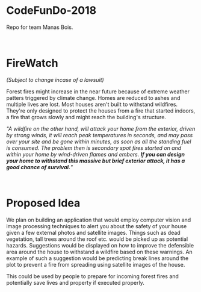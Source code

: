 # CodeFunDo-2018
Repo for team Manas Bois.

<br>

# FireWatch
_(Subject to change incase of a lawsuit)_

Forest fires might increase in the near future because of extreme weather patters triggered by climate change. Homes are reduced to ashes and multiple lives are lost. Most houses aren't built to withstand wildfires. They're only designed to protect the houses from a fire that started indoors, a fire that grows slowly and might reach the building's structure.

_"A wildfire on the other hand, will attack your home from the exterior, driven by strong winds, it will reach peak temperatures in seconds, and may pass over your site and be gone within minutes, as soon as all the standing fuel is consumed. The problem then is secondary spot fires started on and within your home by wind-driven flames and embers. **If you can design your home to withstand this massive but brief exterior attack, it has a good chance of survival.**"_

<br>

# Proposed Idea
We plan on building an application that would employ computer vision and image processing techniques to alert you about the safety of your house given a few external photos and satellite images. Things such as dead vegetation, tall trees around the roof etc. would be picked up as potential hazards. Suggestions would be displayed on how to improve the defensible area around the house to withstand a wildfire based on these warnings. An example of such a suggestion would be predicting break lines around the plot to prevent a fire from spreading using satellite images of the house.

This could be used by people to prepare for incoming forest fires and potentially save lives and property if executed properly.
